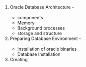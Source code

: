 1. Oracle Database Architecture -<br><br>
   * components
   * Memory
   * Background processes
   * storage and structure<br>
2. Preparing Database Environment -<br><br>
   * Installation of oracle binaries
   * Database Installation
3. Creating